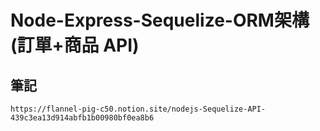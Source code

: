 # Node-Express-Sequelize-ORM架構(訂單+商品 API)


## 筆記
```
https://flannel-pig-c50.notion.site/nodejs-Sequelize-API-439c3ea13d914abfb1b00980bf0ea8b6
```
